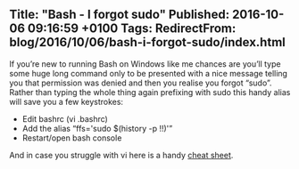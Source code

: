Title: "Bash - I forgot sudo"
Published: 2016-10-06 09:16:59 +0100
Tags:
RedirectFrom: blog/2016/10/06/bash-i-forgot-sudo/index.html
---

If you’re new to running Bash on Windows like me chances are you’ll type some huge long command only to be presented with a nice message telling you that permission was denied and then you realise you forgot “sudo”. Rather than typing the whole thing again prefixing with sudo this handy alias will save you a few keystrokes:

- Edit bashrc (vi .bashrc)
- Add the alias “ffs='sudo $(history -p !!)'”
- Restart/open bash console

And in case you struggle with vi here is a handy [cheat sheet](http://www.lagmonster.org/docs/vi.html).
